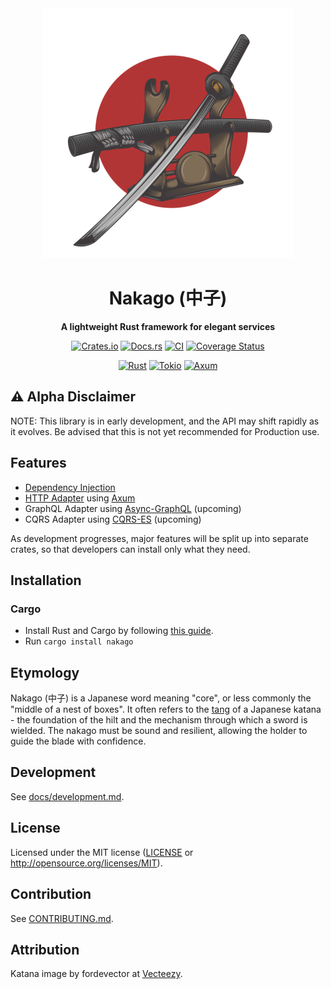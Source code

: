 <div align="center">

  <img src="https://raw.githubusercontent.com/bkonkle/nakago/main/docs/images/katana.png" width="400" alt="A katana leaning on a stand"/>

  <h1>Nakago (中子)</h1>

  <p>
    <strong>A lightweight Rust framework for elegant services</strong>
  </p>

  [![Crates.io](https://img.shields.io/crates/v/nakago.svg)](https://crates.io/crates/nakago)
  [![Docs.rs](https://docs.rs/nakago/badge.svg)](https://docs.rs/nakago)
  [![CI](https://github.com/bkonkle/nakago/workflows/CI/badge.svg)](https://github.com/bkonkle/nakago/actions)
  [![Coverage Status](https://codecov.io/gh/bkonkle/nakago/branch/main/graph/badge.svg?token=BXEZAMHVLP)](https://codecov.io/gh/bkonkle/nakago)

  [![Rust](https://img.shields.io/badge/rust-2021-a72145?logo=rust&style=flat)](https://www.rust-lang.org)
  [![Tokio](https://img.shields.io/badge/tokio-463103?logo=rust&style=flat)](https://tokio.rs)
  [![Axum](https://img.shields.io/badge/axum-7b5312?logo=rust&style=flat)](https://crates.io/crates/axum)

</div>

## ⚠️ Alpha Disclaimer

NOTE: This library is in early development, and the API may shift rapidly as it evolves. Be advised that this is not yet recommended for Production use.

## Features

- [Dependency Injection](docs/dependency-injection.md)
- [HTTP Adapter](docs/axum-http.md) using [Axum](https://github.com/tokio-rs/axum)
- GraphQL Adapter using [Async-GraphQL](https://github.com/async-graphql/async-graphql) (upcoming)
- CQRS Adapter using [CQRS-ES](https://crates.io/crates/cqrs-es) (upcoming)

As development progresses, major features will be split up into separate crates, so that developers can install only what they need.

## Installation

### Cargo

- Install Rust and Cargo by following [this guide](https://www.rust-lang.org/tools/install).
- Run `cargo install nakago`

## Etymology

Nakago (中子) is a Japanese word meaning "core", or less commonly the "middle of a nest of boxes". It often refers to the [tang](https://en.wikipedia.org/wiki/Tang_(tools)) of a Japanese katana - the foundation of the hilt and the mechanism through which a sword is wielded. The nakago must be sound and resilient, allowing the holder to guide the blade with confidence.

## Development

See [docs/development.md](docs/development.md).

## License

Licensed under the MIT license ([LICENSE](LICENSE) or <http://opensource.org/licenses/MIT>).

## Contribution

See [CONTRIBUTING.md](CONTRIBUTING.md).

## Attribution

Katana image by fordevector at [Vecteezy](https://www.vecteezy.com/free-vector/katana).
